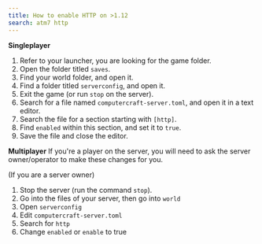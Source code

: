 ```yaml
---
title: How to enable HTTP on >1.12
search: atm7 http
---
```


**Singleplayer**
1. Refer to your launcher, you are looking for the game folder.
3. Open the folder titled `saves`.
4. Find your world folder, and open it.
5. Find a folder titled `serverconfig`, and open it.
6. Exit the game (or run `stop` on the server).
7. Search for a file named `computercraft-server.toml`, and open it in a text editor.
8. Search the file for a section starting with `[http]`.
9. Find `enabled` within this section, and set it to `true`.
10. Save the file and close the editor.

**Multiplayer**
If you're a player on the server, you will need to ask the server owner/operator to make these changes for you. 

(If you are a server owner)
1. Stop the server (run the command `stop`).
2. Go into the files of your server, then go into ``world``
3. Open ``serverconfig``
4. Edit ``computercraft-server.toml``
5. Search for ``http``
6. Change ``enabled`` or ``enable`` to true